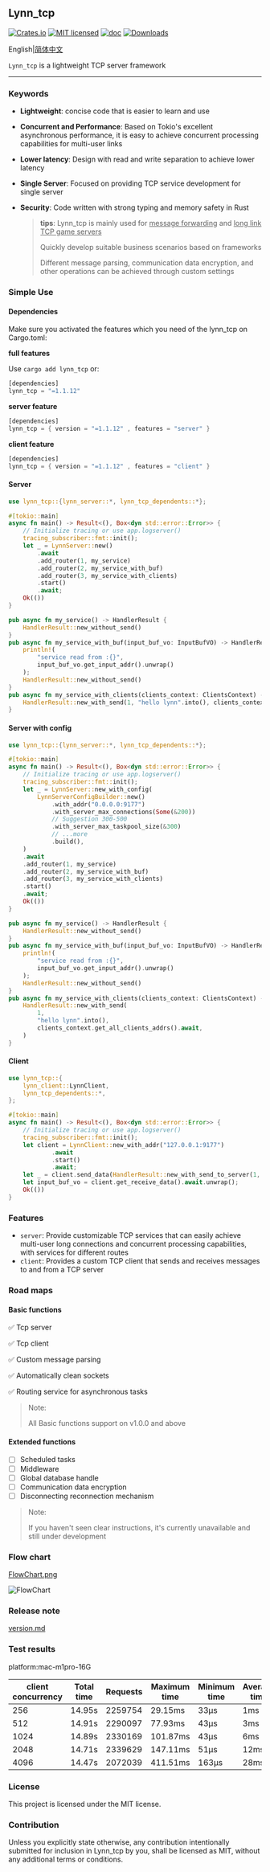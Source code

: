 ## Lynn_tcp

[![Crates.io](https://img.shields.io/crates/v/lynn_tcp)](https://crates.io/crates/lynn_tcp)  [![MIT licensed](https://img.shields.io/badge/license-MIT-blue.svg)](https://github.com/cherish-ltt/lynn_tcp/blob/main/LICENSE) [![doc](https://docs.rs/axum/badge.svg)](https://docs.rs/lynn_tcp/latest/lynn_tcp/) [![Downloads](https://img.shields.io/crates/d/lynn_tcp.svg)](https://crates.io/crates/lynn_tcp)

English|[简体中文](https://github.com/cherish-ltt/lynn_tcp/blob/main/README_ZH.md)

`Lynn_tcp` is a lightweight TCP server framework

------

### Keywords

- **Lightweight**: concise code that is easier to learn and use

- **Concurrent and Performance**: Based on Tokio's excellent asynchronous performance, it is easy to achieve concurrent processing capabilities for multi-user links

- **Lower latency**: Design with read and write separation to achieve lower latency

- **Single Server**: Focused on providing TCP service development for single server

- **Security**: Code written with strong typing and memory safety in Rust

  > **tips**: Lynn_tcp is mainly used for <u>message forwarding</u> and <u>long link TCP game servers</u>
  >
  > Quickly develop suitable business scenarios based on frameworks
  >
  > Different message parsing, communication data encryption, and other operations can be achieved through custom settings

### Simple Use

#### Dependencies

Make sure you activated the features which you need of the lynn_tcp on Cargo.toml:

**full features**

Use `cargo add lynn_tcp` or:

```rust
[dependencies]
lynn_tcp = "=1.1.12"
```

**server feature**

```rust
[dependencies]
lynn_tcp = { version = "=1.1.12" , features = "server" }
```

**client feature**

```rust
[dependencies]
lynn_tcp = { version = "=1.1.12" , features = "client" }
```

#### Server

```rust
use lynn_tcp::{lynn_server::*, lynn_tcp_dependents::*};

#[tokio::main]
async fn main() -> Result<(), Box<dyn std::error::Error>> {
    // Initialize tracing or use app.logserver()
    tracing_subscriber::fmt::init();
    let _ = LynnServer::new()
        .await
        .add_router(1, my_service)
        .add_router(2, my_service_with_buf)
        .add_router(3, my_service_with_clients)
        .start()
        .await;
    Ok(())
}

pub async fn my_service() -> HandlerResult {
    HandlerResult::new_without_send()
}
pub async fn my_service_with_buf(input_buf_vo: InputBufVO) -> HandlerResult {
    println!(
        "service read from :{}",
        input_buf_vo.get_input_addr().unwrap()
    );
    HandlerResult::new_without_send()
}
pub async fn my_service_with_clients(clients_context: ClientsContext) -> HandlerResult {
    HandlerResult::new_with_send(1, "hello lynn".into(), clients_context.get_all_clients_addrs().await)
}
```

#### Server with config

```rust
use lynn_tcp::{lynn_server::*, lynn_tcp_dependents::*};

#[tokio::main]
async fn main() -> Result<(), Box<dyn std::error::Error>> {
    // Initialize tracing or use app.logserver()
    tracing_subscriber::fmt::init();
    let _ = LynnServer::new_with_config(
        LynnServerConfigBuilder::new()
            .with_addr("0.0.0.0:9177")
            .with_server_max_connections(Some(&200))
            // Suggestion 300-500
            .with_server_max_taskpool_size(&300)
            // ...more
            .build(),
    )
    .await
    .add_router(1, my_service)
    .add_router(2, my_service_with_buf)
    .add_router(3, my_service_with_clients)
    .start()
    .await;
    Ok(())
}

pub async fn my_service() -> HandlerResult {
    HandlerResult::new_without_send()
}
pub async fn my_service_with_buf(input_buf_vo: InputBufVO) -> HandlerResult {
    println!(
        "service read from :{}",
        input_buf_vo.get_input_addr().unwrap()
    );
    HandlerResult::new_without_send()
}
pub async fn my_service_with_clients(clients_context: ClientsContext) -> HandlerResult {
    HandlerResult::new_with_send(
        1,
        "hello lynn".into(),
        clients_context.get_all_clients_addrs().await,
    )
}
```

#### Client

```rust
use lynn_tcp::{
    lynn_client::LynnClient,
    lynn_tcp_dependents::*,
};

#[tokio::main]
async fn main() -> Result<(), Box<dyn std::error::Error>> {
    // Initialize tracing or use app.logserver()
    tracing_subscriber::fmt::init();
    let client = LynnClient::new_with_addr("127.0.0.1:9177")
            .await
            .start()
            .await;
    let _ = client.send_data(HandlerResult::new_with_send_to_server(1, "hello".into())).await;
    let input_buf_vo = client.get_receive_data().await.unwrap();
    Ok(())
}
```

### Features

- `server`: Provide customizable TCP services that can easily achieve multi-user long connections and concurrent processing capabilities, with services for different routes
- `client`: Provides a custom TCP client that sends and receives messages to and from a TCP server

### Road maps

#### Basic functions

 ✅ Tcp server

 ✅ Tcp client

 ✅ Custom message parsing

 ✅ Automatically clean sockets

 ✅ Routing service for asynchronous tasks

> Note:
>
> All Basic functions support on v1.0.0 and above

#### Extended functions

- [ ] Scheduled tasks
- [ ] Middleware
- [ ] Global database handle
- [ ] Communication data encryption
- [ ] Disconnecting reconnection mechanism

> Note:
>
> If you haven't seen clear instructions, it's currently unavailable and still under development

### Flow chart

[FlowChart.png](https://github.com/cherish-ltt/lynn_tcp/blob/main/FlowChart.png?raw=true)

![FlowChart](https://github.com/cherish-ltt/lynn_tcp/blob/main/FlowChart.png?raw=true)

### Release note 

[version.md](https://github.com/cherish-ltt/lynn_tcp/blob/main/version.md)

### Test results

platform:mac-m1pro-16G

| client concurrency | Total time | Requests | Maximum time | Minimum time | Average time | Requests/Seconds |
| ------------------ | ---------- | -------- | ------------ | ------------ | ------------ | ---------------- |
| 256                | 14.95s     | 2259754  | 29.15ms      | 33µs         | 1ms          | 151128           |
| 512                | 14.91s     | 2290097  | 77.93ms      | 43µs         | 3ms          | 153591           |
| 1024               | 14.89s     | 2330169  | 101.87ms     | 43µs         | 6ms          | 156537           |
| 2048               | 14.71s     | 2339629  | 147.11ms     | 51µs         | 12ms         | 159065           |
| 4096               | 14.47s     | 2072039  | 411.51ms     | 163µs        | 28ms         | 143095           |

### License

This project is licensed under the MIT license.

### Contribution

Unless you explicitly state otherwise, any contribution intentionally submitted for inclusion in Lynn_tcp by you, shall be licensed as MIT, without any additional terms or conditions.
